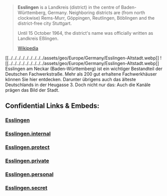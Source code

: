 ﻿
> **Esslingen** is a Landkreis (district) in the centre of Baden-Württemberg, Germany. 
> Neighboring districts are (from north clockwise) Rems-Murr, Göppingen, Reutlingen, Böblingen 
> and the district-free city Stuttgart.
>
> Until 15 October 1964, the district's name was officially written as Landkreis Eßlingen.
>
> [Wikipedia](https://en.wikipedia.org/wiki/Esslingen%20(district))


[[../../../../../../../../../assets/geo/Europe/Germany/Esslingen-Altstadt.webp]] 
![[../../../../../../../../../assets/geo/Europe/Germany/Esslingen-Altstadt.webp]] 
Esslingen am Neckar (Baden-Württemberg) ist ein wichtiger Bestandteil der Deutschen Fachwerkstraße. 
Mehr als 200 gut erhaltene Fachwerkhäuser können Sie hier entdecken. 
Darunter übrigens auch das älteste Deutschlands in der Heugasse 3. 
Doch nicht nur das: Auch die Kanäle prägen das Bild der Stadt.

## Confidential Links & Embeds: 

### [Esslingen](/_public/Earth/Continent/Europe/Europe~Central/Germany/Germany~West/Baden-Wuerttemberg/counties~BW/Esslingen.md) 

### [Esslingen.internal](/_internal/Earth/Continent/Europe/Europe~Central/Germany/Germany~West/Baden-Wuerttemberg/counties~BW/Esslingen.internal.md) 

### [Esslingen.protect](/_protect/Earth/Continent/Europe/Europe~Central/Germany/Germany~West/Baden-Wuerttemberg/counties~BW/Esslingen.protect.md) 

### [Esslingen.private](/_private/Earth/Continent/Europe/Europe~Central/Germany/Germany~West/Baden-Wuerttemberg/counties~BW/Esslingen.private.md) 

### [Esslingen.personal](/_personal/Earth/Continent/Europe/Europe~Central/Germany/Germany~West/Baden-Wuerttemberg/counties~BW/Esslingen.personal.md) 

### [Esslingen.secret](/_secret/Earth/Continent/Europe/Europe~Central/Germany/Germany~West/Baden-Wuerttemberg/counties~BW/Esslingen.secret.md) 
